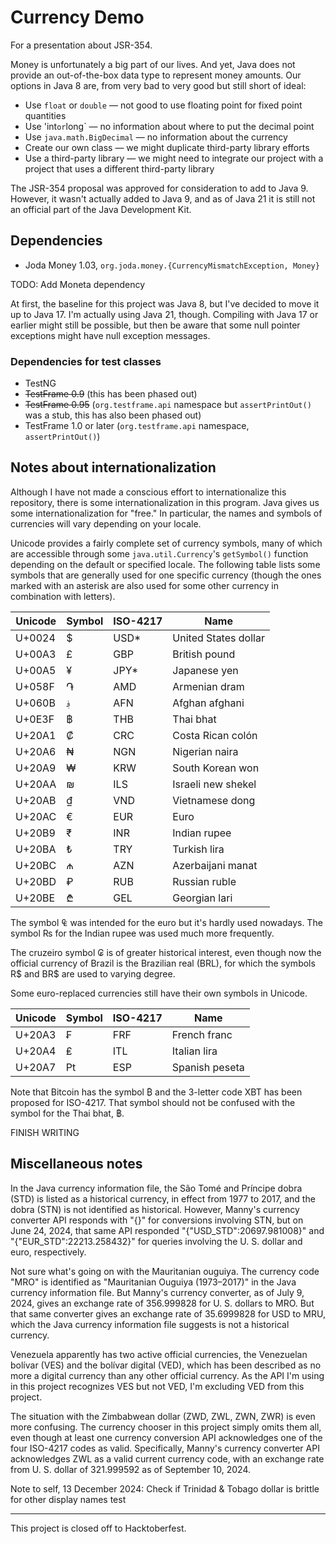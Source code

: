 # Currency Demo

For a presentation about JSR-354.

Money is unfortunately a big part of our lives. And yet, Java does not provide 
an out-of-the-box data type to represent money amounts. Our options in Java 8 
are, from very bad to very good but still short of ideal:

* Use `float` or `double` &mdash; not good to use floating point for fixed point 
quantities
* Use 'int` or `long` &mdash; no information about where to put the decimal 
point
* Use `java.math.BigDecimal` &mdash; no information about the currency
* Create our own class &mdash; we might duplicate third-party library efforts
* Use a third-party library &mdash; we might need to integrate our project with 
a project that uses a different third-party library

The JSR-354 proposal was approved for consideration to add to Java 9. However, 
it wasn't actually added to Java 9, and as of Java 21 it is still not an 
official part of the Java Development Kit.

## Dependencies

* Joda Money 1.03, `org.joda.money.{CurrencyMismatchException, Money}`

TODO: Add Moneta dependency

At first, the baseline for this project was Java 8, but I've decided to move it 
up to Java 17. I'm actually using Java 21, though. Compiling with Java 17 or 
earlier might still be possible, but then be aware that some null pointer 
exceptions might have null exception messages.

### Dependencies for test classes

* TestNG
* ~~TestFrame 0.9~~ (this has been phased out)
* ~~TestFrame 0.95~~ (`org.testframe.api` namespace but `assertPrintOut()` was a 
stub, this has also been phased out)
* TestFrame 1.0 or later (`org.testframe.api` namespace, `assertPrintOut()`)

## Notes about internationalization

Although I have not made a conscious effort to internationalize this repository, 
there is some internationalization in this program. Java gives us some 
internationalization for "free." In particular, the names and symbols of 
currencies will vary depending on your locale.

Unicode provides a fairly complete set of currency symbols, many of which are 
accessible through some `java.util.Currency`'s `getSymbol()` function depending 
on the default or specified locale. The following table lists some symbols that 
are generally used for one specific currency (though the ones marked with an 
asterisk are also used for some other currency in combination with letters).

| Unicode | Symbol   | ISO-4217 | Name                     |
|---------|----------|----------|--------------------------|
| U+0024  | $        | USD*     | United States dollar     |
| U+00A3  | &pound;  | GBP      | British pound            |
| U+00A5  | &yen;    | JPY*     | Japanese yen             |
| U+058F  | &#x58F;  | AMD      | Armenian dram            |
| U+060B  | &#x60B;  | AFN      | Afghan afghani           |
| U+0E3F  | &#xE3F;  | THB      | Thai bhat                |
| U+20A1  | &#x20A1; | CRC      | Costa Rican col&oacute;n |
| U+20A6  | &#x20A6; | NGN      | Nigerian naira           |
| U+20A9  | &#x20A9; | KRW      | South Korean won         |
| U+20AA  | &#x20AA; | ILS      | Israeli new shekel       |
| U+20AB  | &#x20AB; | VND      | Vietnamese dong          |
| U+20AC  | &euro;   | EUR      | Euro                     |
| U+20B9  | &#x20B9; | INR      | Indian rupee             |
| U+20BA  | &#x20BA; | TRY      | Turkish lira             |
| U+20BC  | &#x20BC; | AZN      | Azerbaijani manat        |
| U+20BD  | &#x20BD; | RUB      | Russian ruble            |
| U+20BE  | &#x20BE; | GEL      | Georgian lari            |

The symbol &#x20A0; was intended for the euro but it's hardly used nowadays. The 
symbol &#x20A8; for the Indian rupee was used much more frequently.

The cruzeiro symbol &#x20A2; is of greater historical interest, even though now 
the official currency of Brazil is the Brazilian real (BRL), for which the 
symbols R$ and BR$ are used to varying degree.

Some euro-replaced currencies still have their own symbols in Unicode.

| Unicode | Symbol   | ISO-4217 | Name           |
|---------|----------|----------|----------------|
| U+20A3  | &#x20A3; | FRF      | French franc   |
| U+20A4  | &#x20A4; | ITL      | Italian lira   |
| U+20A7  | &#x20A7; | ESP      | Spanish peseta |

Note that Bitcoin has the symbol &#x20BF; and the 3-letter code XBT has been 
proposed for ISO-4217. That symbol should not be confused with the symbol for 
the Thai bhat, &#xE3F;.

FINISH WRITING

## Miscellaneous notes

In the Java currency information file, the S&atilde;o Tom&eacute; and 
Pr&iacute;ncipe dobra (STD) is listed as a historical currency, in effect from 
1977 to 2017, and the dobra (STN) is not identified as historical. However, 
Manny's currency converter API responds with "\{\}" for conversions involving 
STN, but on June 24, 2024, that same API responded "\{"USD_STD":20697.981008\}" 
and "\{"EUR_STD":22213.258432\}" for queries involving the U.&nbsp;S. dollar and 
euro, respectively.

Not sure what's going on with the Mauritanian ouguiya. The currency code "MRO" 
is identified as "Mauritanian Ouguiya (1973–2017)" in the Java currency 
information file. But Manny's currency converter, as of July 9, 2024, gives an 
exchange rate of 356.999828 for U.&nbsp;S. dollars to MRO. But that same 
converter gives an exchange rate of 35.6999828 for USD to MRU, which the Java 
currency information file suggests is not a historical currency.

Venezuela apparently has two active official currencies, the Venezuelan 
bol&iacute;var (VES) and the bol&iacute;var digital (VED), which has been 
described as no more a digital currency than any other official currency. As the 
API I'm using in this project recognizes VES but not VED, I'm excluding VED from 
this project.

The situation with the Zimbabwean dollar (ZWD, ZWL, ZWN, ZWR) is even more 
confusing. The currency chooser in this project simply omits them all, even 
though at least one currency conversion API acknowledges one of the four 
ISO-4217 codes as valid. Specifically, Manny's currency converter API 
acknowledges ZWL as a valid current currency code, with an exchange rate from 
U.&nbsp;S. dollar of 321.999592 as of September 10, 2024.

Note to self, 13 December 2024: Check if Trinidad &amp; Tobago dollar is brittle 
for other display names test

----

This project is closed off to Hacktoberfest.
